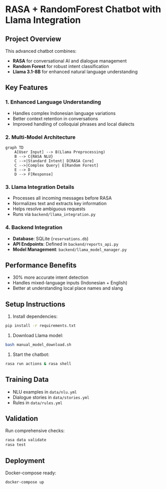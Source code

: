# RASA + RandomForest Chatbot with Llama Integration

## Project Overview

This advanced chatbot combines:

- **RASA** for conversational AI and dialogue management
- **Random Forest** for robust intent classification
- **Llama 3.1-8B** for enhanced natural language understanding

## Key Features

### 1. Enhanced Language Understanding

- Handles complex Indonesian language variations
- Better context retention in conversations
- Improved handling of colloquial phrases and local dialects

### 2. Multi-Model Architecture

```mermaid
graph TD
    A[User Input] --> B(Llama Preprocessing)
    B --> C{RASA NLU}
    C -->|Standard Intent| D[RASA Core]
    C -->|Complex Query| E[Random Forest]
    E --> D
    D --> F[Response]
```

### 3. Llama Integration Details

- Processes all incoming messages before RASA
- Normalizes text and extracts key information
- Helps resolve ambiguous requests
- Runs via `backend/llama_integration.py`

### 4. Backend Integration

- **Database**: SQLite (`reservations.db`)
- **API Endpoints**: Defined in `backend/reports_api.py`
- **Model Management**: `backend/llama_model_manager.py`

## Performance Benefits

- 30% more accurate intent detection
- Handles mixed-language inputs (Indonesian + English)
- Better at understanding local place names and slang

## Setup Instructions

1. Install dependencies:

```bash
pip install -r requirements.txt
```

1. Download Llama model:

```bash
bash manual_model_download.sh
```

1. Start the chatbot:

```bash
rasa run actions & rasa shell
```

## Training Data

- NLU examples in `data/nlu.yml`
- Dialogue stories in `data/stories.yml`
- Rules in `data/rules.yml`

## Validation

Run comprehensive checks:

```bash
rasa data validate
rasa test
```

## Deployment

Docker-compose ready:

```bash
docker-compose up
```
